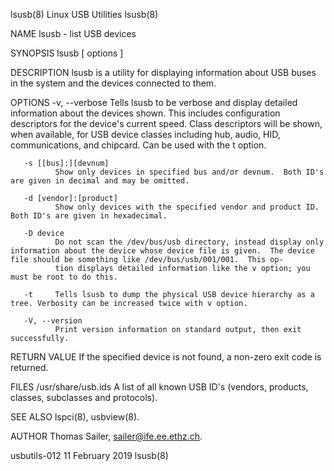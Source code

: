 lsusb(8)                                                                                     Linux USB Utilities                                                                                     lsusb(8)

NAME
       lsusb - list USB devices

SYNOPSIS
       lsusb [ options ]

DESCRIPTION
       lsusb is a utility for displaying information about USB buses in the system and the devices connected to them.

OPTIONS
       -v, --verbose
              Tells  lsusb to be verbose and display detailed information about the devices shown.  This includes configuration descriptors for the device's current speed.  Class descriptors will be shown,
              when available, for USB device classes including hub, audio, HID, communications, and chipcard. Can be used with the t option.

       -s [[bus]:][devnum]
              Show only devices in specified bus and/or devnum.  Both ID's are given in decimal and may be omitted.

       -d [vendor]:[product]
              Show only devices with the specified vendor and product ID.  Both ID's are given in hexadecimal.

       -D device
              Do not scan the /dev/bus/usb directory, instead display only information about the device whose device file is given.  The device file should be something like /dev/bus/usb/001/001.  This op‐
              tion displays detailed information like the v option; you must be root to do this.

       -t     Tells lsusb to dump the physical USB device hierarchy as a tree. Verbosity can be increased twice with v option.

       -V, --version
              Print version information on standard output, then exit successfully.

RETURN VALUE
       If the specified device is not found, a non-zero exit code is returned.

FILES
       /usr/share/usb.ids
              A list of all known USB ID's (vendors, products, classes, subclasses and protocols).

SEE ALSO
       lspci(8), usbview(8).

AUTHOR
       Thomas Sailer, <sailer@ife.ee.ethz.ch>.

usbutils-012                                                                                   11 February 2019                                                                                      lsusb(8)
